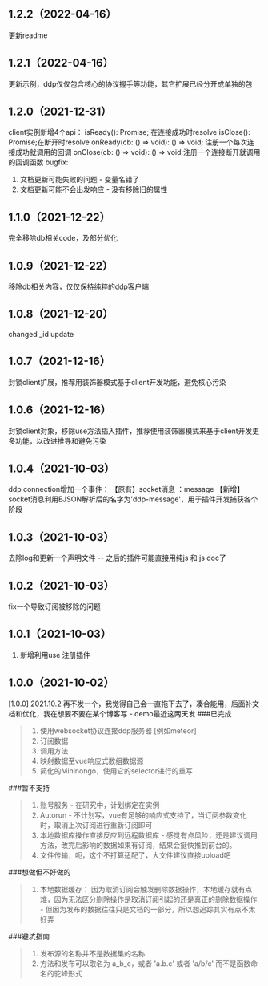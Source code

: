 ## 1.2.2（2022-04-16）
更新readme
## 1.2.1（2022-04-16）
更新示例，ddp仅仅包含核心的协议握手等功能，其它扩展已经分开成单独的包
## 1.2.0（2021-12-31）
client实例新增4个api：
  isReady(): Promise<void>; 在连接成功时resolve
  isClose(): Promise<void>;在断开时resolve
  onReady(cb: () => void): () => void; 注册一个每次连接成功就调用的回调
  onClose(cb: () => void): () => void;注册一个连接断开就调用的回调函数
bugfix:
1. 文档更新可能失败的问题 -  变量名错了
2. 文档更新可能不会出发响应 - 没有移除旧的属性

## 1.1.0（2021-12-22）
完全移除db相关code，及部分优化
## 1.0.9（2021-12-22）
移除db相关内容，仅仅保持纯粹的ddp客户端
## 1.0.8（2021-12-20）
changed _id update
## 1.0.7（2021-12-16）
封锁client扩展，推荐用装饰器模式基于client开发功能，避免核心污染
## 1.0.6（2021-12-16）
封锁client对象，移除use方法插入插件，推荐使用装饰器模式来基于client开发更多功能，以改进推导和避免污染
## 1.0.4（2021-10-03）
ddp connection增加一个事件：
【原有】socket消息 ：message
【新增】socket消息利用EJSON解析后的名字为'ddp-message'，用于插件开发捕获各个阶段
## 1.0.3（2021-10-03）
去除log和更新一个声明文件 -- 之后的插件可能直接用纯js 和 js doc了
## 1.0.2（2021-10-03）
fix一个导致订阅被移除的问题
## 1.0.1（2021-10-03）
1. 新增利用use 注册插件
## 1.0.0（2021-10-02）
[1.0.0] 
2021.10.2 再不发一个，我觉得自己会一直拖下去了，凑合能用，后面补文档和优化，我在想要不要在某个博客写 - demo最近这两天发
###已完成

>1. 使用websocket协议连接ddp服务器 [例如meteor]  
>2. 订阅数据 
>3. 调用方法
>4. 映射数据至vue响应式数组数据源
>5. 简化的Mininongo，使用它的selector进行的重写

###暂不支持
>1. 账号服务 - 在研究中，计划绑定在实例
>2. Autorun - 不计划写，vue有足够的响应式支持了，当订阅参数变化时，取消上次订阅进行重新订阅即可
>3. 本地数据库操作直接反应到远程数据库 - 感觉有点风险，还是建议调用方法，改完后影响的数据如果有订阅，结果会挺快推到前台的。
>4. 文件传输，呃，这个不打算适配了，大文件建议直接upload吧

###想做但不好做的
>1. 本地数据缓存： 因为取消订阅会触发删除数据操作，本地缓存就有点难，因为无法区分删除操作是取消订阅引起的还是真正的删除数据操作 - 但因为发布的数据往往只是文档的一部分，所以想追踪其实有点不太好弄

###避坑指南
>1. 发布源的名称并不是数据集的名称
>2. 方法和发布可以取名为 a_b_c，或者 'a.b.c' 或者 'a/b/c' 而不是函数命名的驼峰形式



